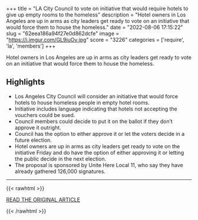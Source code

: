 +++
title = "LA City Council to vote on initiative that would require hotels to give up empty rooms to the homeless"
description = "Hotel owners in Los Angeles are up in arms as city leaders get ready to vote on an initiative that would force them to house the homeless."
date = "2022-08-06 17:15:22"
slug = "62eea186a94f27e0d862dcfe"
image = "https://i.imgur.com/GL9iuOv.jpg"
score = "3226"
categories = ['require', 'la', 'members']
+++

Hotel owners in Los Angeles are up in arms as city leaders get ready to vote on an initiative that would force them to house the homeless.

## Highlights

- Los Angeles City Council will consider an initiative that would force hotels to house homeless people in empty hotel rooms.
- Initiative includes language indicating that hotels not accepting the vouchers could be sued.
- Council members could decide to put it on the ballot if they don’t approve it outright.
- Council has the option to either approve it or let the voters decide in a future election.
- Hotel owners are up in arms as city leaders get ready to vote on the initiative Friday and do have the option of either approving it or letting the public decide in the next election.
- The proposal is sponsored by Unite Here Local 11, who say they have already gathered 126,000 signatures.

---

{{< rawhtml >}}
  <p class="article-category">
    <a target="_blank" href="https://www.foxla.com/news/la-city-council-to-vote-on-initiative-that-would-require-hotels-to-give-up-empty-rooms-to-the-homeless">READ THE ORIGINAL ARTICLE</a>
  </p>
{{< /rawhtml >}}
